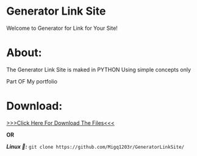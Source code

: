 # Generator Link Site
Welcome to Generator for Link for Your Site!

# About:
  The Generator Link Site is maked in PYTHON
  Using simple concepts only
  
  
  
Part OF My portfolio

# Download:
[>>>Click Here For Download The Files<<<](https://github.com/Migq1203r/GeneratorLinkSite/archive/refs/heads/main.zip)

**OR**

***Linux 🐧:***
```git clone https://github.com/Migq1203r/GeneratorLinkSite/```

